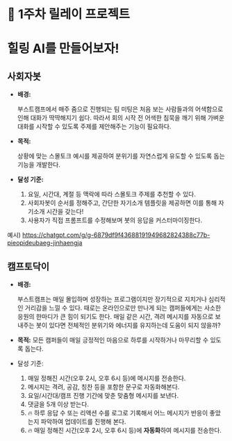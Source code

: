 # 🤖 1주차 릴레이 프로젝트

# **힐링 AI를 만들어보자!**

## **사회자봇**

- **배경:**
    
    부스트캠프에서 매주 줌으로 진행되는 팀 미팅은 처음 보는 사람들과의 어색함으로 인해 대화가 딱딱해지기 쉽다. 따라서 회의 시작 전 어색한 침묵을 깨기 위해 가벼운 대화를 시작할 수 있도록 주제를 제안해주는 기능이 필요하다. 
    
- **목적:**
    
    상황에 맞는 스몰토크 예시를 제공하여 분위기를 자연스럽게 유도할 수 있도록 돕는 기능을 개발한다.
    
- **달성 기준:**
    1. 요일, 시간대, 계절 등 맥락에 따라 스몰토크 주제를 추천할 수 있다.
    2. 사회자봇이 순서를 정해주고, 간단한 자기소개 템플릿을 제공하면 이를 통해 자기소개 시간을 갖는다!
    3. 사용자가 직접 프롬프트를 수정해보며 봇의 응답을 커스터마이징한다.

예시) https://chatgpt.com/g/g-6879df9f43688191949682824388c77b-pieopideubaeg-jinhaengja

## **캠프토닥이**

- **배경:**
    
    부스트캠프는 매일 몰입하며 성장하는 프로그램이지만 장기적으로 지치거나 심리적인 거리감을 느낄 수 있다. 때로는 온라인으로만 만나게 되는 캠퍼들에게는 사소한 응원의 한마디가 큰 힘이 되기도 한다. 매일 같은 시간, 격려 메시지를 자동으로 보내주는 봇이 있다면 전체적인 분위기와 에너지를 유지하는데 도움이 되지 않을까?
    
- **목적:** 
모든 캠퍼들이 매일 긍정적인 마음으로 하루를 시작하거나 마무리할 수 있도록 돕는다.

- 달성 기준:
    1. 매일 정해진 시간(오후 2시, 오후 6시 등)에 메시지를 전송한다.
    2. 메시지는 격려, 공감, 칭찬 등을 포함한 문구로 자동화해본다.
    3. 요일/시간대/캠프 진행 기간에 맞춘 맞춤형 메시지를 보낸다.
    4. 댓글을 5개 이상 받는다.
    5. 🔥 하루 응답 수 또는 리액션 수를 로그로 기록해서 어느 메시지가 반응이 좋았는지 파악하여 업데이트를 진행해 본다.
    6. 🔥 매일 정해진 시간(오후 2시, 오후 6시 등)에 **자동화**하여 메시지를 전송한다.
